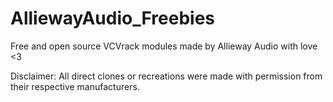 # AlliewayAudio_Freebies
Free and open source VCVrack modules made by Allieway Audio with love <3 

Disclaimer: All direct clones or recreations were made with permission from their respective manufacturers.
